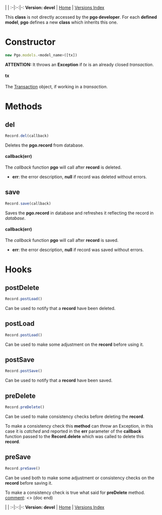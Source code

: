 
 | |
:-|:-:|-:
__Version: devel__ | [Home](Home.md) | [Versions Index](https://bitbucket.org/cicci/node-postgres-orm/src/master/doc/Index.md)

[comment]: <> (doc begin)
This __class__ is not directly accessed by the __pgo developer__. For each __defined model__, 
__pgo__ defines a new __class__ which inherits this one.

# Constructor
```javascript
new Pgo.models.<model_name>([tx])
```

__ATTENTION:__ It throws an __Exception__ if _tx_ is an already closed _transaction_.

#### tx
The [Transaction](Transaction.md) object, if working in a _transaction_.

# Methods

## del
```javascript
Record.del(callback)
```

Deletes the __pgo.record__ from database.

#### callback(err)
The _callback_ function __pgo__ will call after __record__ is deleted.

* __err__: the error description, __null__ if record was deleted without errors.

## save
```javascript
Record.save(callback)
```

Saves the __pgo.record__ in database and refreshes it reflecting the record in _database_.

#### callback(err)
The _callback_ function __pgo__ will call after __record__ is saved.

* __err__: the error description, __null__ if record was saved without errors.

# Hooks

## postDelete
```javascript
Record.postLoad()
```

Can be used to notify that a __record__ have been deleted.

## postLoad
```javascript
Record.postLoad()
```

Can be used to make some adjustment on the __record__ before using it.

## postSave
```javascript
Record.postSave()
```

Can be used to notify that a __record__ have been saved.

## preDelete
```javascript
Record.preDelete()
```

Can be used to make consistency checks before deleting the __record__.

To make a consistency check this __method__ can _throw_ an Exception, in this case it is
_catched_ and reported in the __err__ parameter of the __callback__ function passed to the
__Record.delete__ which was called to delete this __record__.

## preSave
```javascript
Record.preSave()
```

Can be used both to make some adjustment or consistency checks on the __record__ before saving
it.

To make a consistency check is true what said for __preDelete__ method.
[comment]: <> (doc end)

 | |
:-|:-:|-:
__Version: devel__ | [Home](Home.md) | [Versions Index](https://bitbucket.org/cicci/node-postgres-orm/src/master/doc/Index.md)

